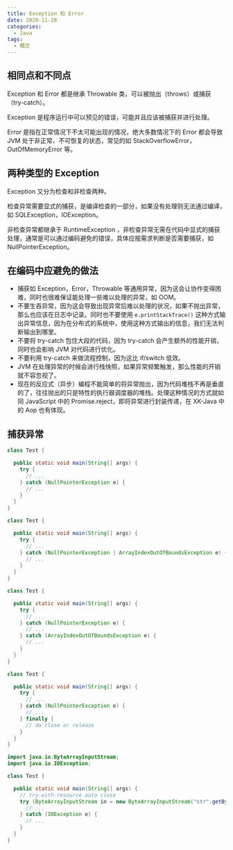 ```yaml
---
title: Exception 和 Error
date: 2020-11-28
categories:
  - Java
tags:
  - 概念
---
```


## 相同点和不同点

Exception 和 Error 都是继承 Throwable 类，可以被抛出（throws）或捕获（try-catch）。

Exception 是程序运行中可以预见的错误，可能并且应该被捕获并进行处理。

Error 是指在正常情况下不太可能出现的情况，绝大多数情况下的 Error 都会导致 JVM 处于非正常、不可恢复的状态，常见的如 StackOverflowError，OutOfMemoryError 等。

## 两种类型的 Exception

Exception 又分为检查和非检查两种。

检查异常需要显式的捕获，是编译检查的一部分，如果没有处理则无法通过编译，如 SQLException，IOException。

非检查异常都继承于 RuntimeException ，非检查异常无需在代码中显式的捕获处理，通常是可以通过编码避免的错误，具体应按需求判断是否需要捕获，如 NullPointerException。

## 在编码中应避免的做法

- 捕获如 Exception，Error，Throwable 等通用异常，因为这会让协作变得困难，同时也很难保证能处理一些难以处理的异常，如 OOM。
- 不要生吞异常，因为这会导致出现异常后难以处理的状况，如果不抛出异常，那么也应该在日志中记录。同时也不要使用 `e.printStackTrace()` 这种方式输出异常信息，因为在分布式的系统中，使用这种方式输出的信息，我们无法判断输出到哪里。
- 不要将 try-catch 包住大段的代码，因为 try-catch 会产生额外的性能开销，同时也会影响 JVM 对代码进行优化。
- 不要利用 try-catch 来做流程控制，因为这比 if/switch 低效。
- JVM 在处理异常的时候会进行栈快照，如果异常频繁触发，那么性能的开销就不容忽视了。
- 现在的反应式（异步）编程不能简单的将异常抛出，因为代码堆栈不再是垂直的了，往往抛出的只是特性的执行器调度器的堆栈。处理这种情况的方式就如同 JavaScript 中的 Promise.reject，即将异常进行封装传递，在 XK-Java 中的 Aop 也有体现。

## 捕获异常

```java
class Test {

  public static void main(String[] args) {
    try {
      // ...
    } catch (NullPointerException e) {
      // ...
    }
  }
}

```

```java
class Test {

  public static void main(String[] args) {
    try {
      // ...
    } catch (NullPointerException | ArrayIndexOutOfBoundsException e) {
      // ...
    }
  }
}

```

```java
class Test {

  public static void main(String[] args) {
    try {
      // ...
    } catch (NullPointerException e) {
      // ...
    } catch (ArrayIndexOutOfBoundsException e) {
      // ...
    }
  }
}

```

```java
class Test {

  public static void main(String[] args) {
    try {
      // ...
    } catch (NullPointerException e) {
      // ...
    } finally {
      // do close or release
    }
  }
}

```

```java
import java.io.ByteArrayInputStream;
import java.io.IOException;

class Test {

  public static void main(String[] args) {
    // try-with-resource auto close
    try (ByteArrayInputStream in = new ByteArrayInputStream("str".getBytes())) {
      // ...
    } catch (IOException e) {
      // ...
    }
  }
}

```
